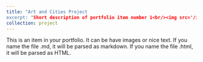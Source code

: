 ```yaml
---
title: "Art and Cities Project
excerpt: "Short description of portfolio item number 1<br/><img src='/images/500x300.png'>"
collection: project
---
```


This is an item in your portfolio. It can be have images or nice text. If you name the file .md, it will be parsed as markdown. If you name the file .html, it will be parsed as HTML. 
